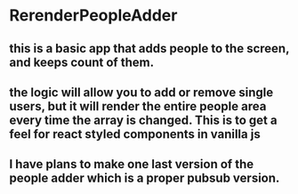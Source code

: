 # RerenderPeopleAdder

## this is a basic app that adds people to the screen, and keeps count of them.

## the logic will allow you to add or remove single users, but it will render the entire people area every time the array is changed. This is to get a feel for react styled components in vanilla js

## I have plans to make one last version of the people adder which is a proper pubsub version.
